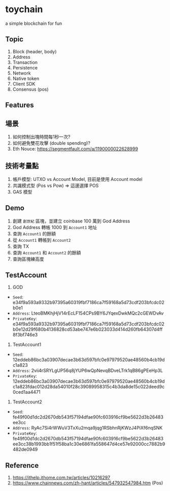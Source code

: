 # toychain

a simple blockchain for fun

## Topic

1. Block (header, body)
1. Address
1. Transaction
1. Persistence
1. Network
1. Native token
1. Client SDK
1. Consensus (pos)

## Features

## 場景

1. 如何控制出塊時間每1秒一次?
1. 如何避免雙花攻擊 (double spending)?
1. Eth Nouce: https://segmentfault.com/a/1190000022628999

## 技術考量點

1. 帳戶模型: UTXO vs Account Model, 目前是使用 Account model
1. 共識模式型 (Pos vs Pow) => 這邊選擇 POS
1. GAS 模型

## Demo

1. 創建 `創世紀` 區塊，並建立 coinbase 100 萬到 God Address
1. God Address 轉帳 1000 到 `Account1` 地址
1. 查詢 `Account1` 的餘額
1. 從 `Account1` 轉帳到 `Account2`
1. 查詢 TX
1. 查詢 `Account1` 和 `Account2` 的餘額
1. 查詢區塊練高度


## TestAccount

1. GOD

- `Seed`: e34f9a593a9332b97395a60319fbf7186ca7f59168a5d73cdf203bfcdc02b0e1
- `Address`: LteoBMKhjHjV14rEcLF154CPs9BY6JYqexDwkMQc2cGEWDvAv
- `PrivateKey`: e34f9a593a9332b97395a60319fbf7186ca7f59168a5d73cdf203bfcdc02b0e12d29f680b4136828cd53abe747e6b023033d414d260fb64307d4ff8f3bf746e3

1. TestAccount1

- `Seed`: 12eddeb86bc3a03907decae3b63d597bfc0e97979520ae48560b4cb19dc1a823
- `Address`: 2vii4rSRYLgUP56q8jYUP6wQpNevqBDveLTrk1qB86gPEeHp3L
- `PrivateKey`: 12eddeb86bc3a03907decae3b63d597bfc0e97979520ae48560b4cb19dc1a823fdac012d28da54010f28c39089958315c4b3da8de15c022deed9c0ced1aa4471

1. TestAccount2

- `Seed`: fe49f00d1dc2d2670db543f57194dfae90fc603916cf9be5622d3b26483ee3cc
- `Address`: RyAc7Si4rWWuV3TxXu2mqa9jqg1RSbhnRjKWzJ4PiXf6nqSNK
- `PrivateKey`: fe49f00d1dc2d2670db543f57194dfae90fc603916cf9be5622d3b26483ee3cc38b1993bb1f51f58ba1c30e6861fa558647d4ce57e92000cc7882b9482de0949

## Reference

1. https://ithelp.ithome.com.tw/articles/10216297
1. https://www.chainnews.com/zh-hant/articles/547932547984.htm (Pos)